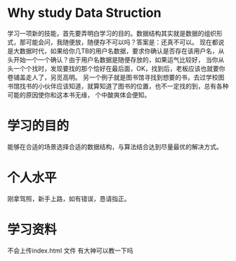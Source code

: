 # Why study Data Struction
  学习一项新的技能，首先要弄明白学习的目的。数据结构其实就是数据的组织形式，那可能会问，我随便放，随便存不可以吗？答案是：还真不可以。 
  现在都说是大数据时代，如果给你几TB的用户名数据，要求你确认是否存在该用户名，从头开始一个一个确认？由于用户名数据是随便存放的，如果运气比较好，
  当你从头一个个找时，发现要找的那个恰好在最后面，OK，找到后，老板应该也就要你卷铺盖走人了，另觅高明。
  另一个例子就是图书馆寻找到想要的书，去过学校图书馆找书的小伙伴应该知道，就算知道了图书的位置，也不一定找的到，总有各种可能的原因使你和这本书无缘，
  个中酸爽体会便知。
 # 学习的目的
   能够在合适的场景选择合适的数据结构，与算法结合达到尽量最优的解决方式。
 # 个人水平
刚拿驾照，新手上路，如有错误，恳请指正。

# 学习资料
不会上传index.html 文件 有大神可以教一下吗
